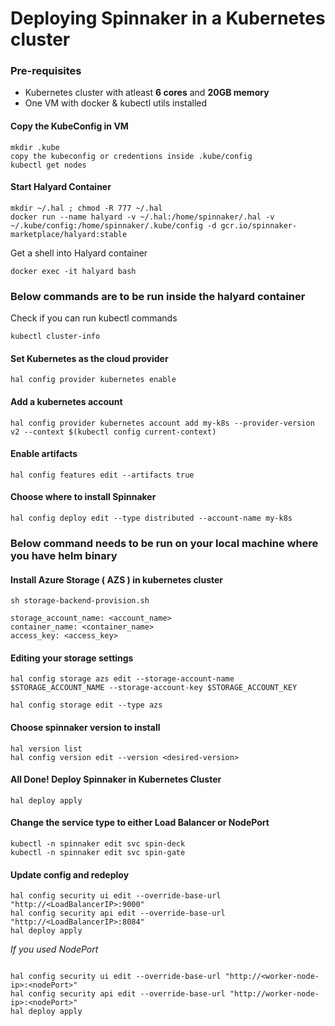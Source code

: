 # Deploying Spinnaker in a Kubernetes cluster

### Pre-requisites
- Kubernetes cluster with atleast **6 cores** and **20GB memory**
- One VM with docker & kubectl utils installed 

#### Copy the KubeConfig in VM 
```
mkdir .kube
copy the kubeconfig or credentions inside .kube/config
kubectl get nodes 
```

#### Start Halyard Container

```
mkdir ~/.hal ; chmod -R 777 ~/.hal
docker run --name halyard -v ~/.hal:/home/spinnaker/.hal -v ~/.kube/config:/home/spinnaker/.kube/config -d gcr.io/spinnaker-marketplace/halyard:stable
```

Get a shell into Halyard container
```
docker exec -it halyard bash
```

### Below commands are to be run inside the halyard container

Check if you can run kubectl commands
```
kubectl cluster-info
```

#### Set Kubernetes as the cloud provider
```
hal config provider kubernetes enable
```

#### Add a kubernetes account
```
hal config provider kubernetes account add my-k8s --provider-version v2 --context $(kubectl config current-context)
```

#### Enable artifacts
```
hal config features edit --artifacts true
```

#### Choose where to install Spinnaker
```
hal config deploy edit --type distributed --account-name my-k8s
```

### Below command needs to be run on your local machine where you have helm binary
#### Install Azure Storage ( AZS ) in kubernetes cluster
```
sh storage-backend-provision.sh
```
```
storage_account_name: <account_name>
container_name: <container_name>
access_key: <access_key>

```

#### Editing your storage settings
```
hal config storage azs edit --storage-account-name $STORAGE_ACCOUNT_NAME --storage-account-key $STORAGE_ACCOUNT_KEY
```
```
hal config storage edit --type azs
```

#### Choose spinnaker version to install
```
hal version list
hal config version edit --version <desired-version>
```

#### All Done! Deploy Spinnaker in Kubernetes Cluster
```
hal deploy apply
```

#### Change the service type to either Load Balancer or NodePort
```
kubectl -n spinnaker edit svc spin-deck
kubectl -n spinnaker edit svc spin-gate
```

#### Update config and redeploy
```
hal config security ui edit --override-base-url "http://<LoadBalancerIP>:9000"
hal config security api edit --override-base-url "http://<LoadBalancerIP>:8084"
hal deploy apply
```
*If you used NodePort*
```

hal config security ui edit --override-base-url "http://<worker-node-ip>:<nodePort>"
hal config security api edit --override-base-url "http://worker-node-ip>:<nodePort>"
hal deploy apply
```

